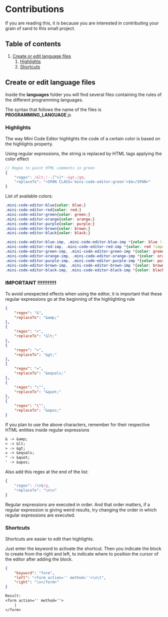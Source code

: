 # Contributions

If you are reading this, it is because you are interested in contributing your grain of sand to this small project.

## Table of contents
1.  [Create or edit language files](#create-or-edit-language-files)
    1. [Highlights](#highlights)
    1. [Shortcuts](#shortcuts)

## Create or edit language files

Inside the **languages** folder you will find several files containing the rules of the different programming languages.


The syntax that follows the name of the files is **PROGRAMMING_LANGUAGE**.js

### Highlights
The way Mini Code Editor highlights the code of a certain color is based on the highlights property.

Using regular expressions, the string is replaced by HTML tags applying the color effect

```js
// Regex to paint HTML comments in green
{
    "regex": /&lt;!--[^>]*--&gt;/gm,
    "replaceTo": "<SPAN CLASS='mini-code-editor-green'>$&</SPAN>"
}
```

List of available colors:
```css
.mini-code-editor-blue{color: blue;}
.mini-code-editor-red{color: red;}
.mini-code-editor-green{color: green;}
.mini-code-editor-orange{color: orange;}
.mini-code-editor-purple{color: purple;}
.mini-code-editor-brown{color: brown;}
.mini-code-editor-black{color: black;}

.mini-code-editor-blue-imp, .mini-code-editor-blue-imp *{color: blue !important;}
.mini-code-editor-red-imp, .mini-code-editor-red-imp *{color: red !important;}
.mini-code-editor-green-imp, .mini-code-editor-green-imp *{color: green !important;}
.mini-code-editor-orange-imp, .mini-code-editor-orange-imp *{color: orange !important;}
.mini-code-editor-purple-imp, .mini-code-editor-purple-imp *{color: purple !important;}
.mini-code-editor-brown-imp, .mini-code-editor-brown-imp *{color: brown !important;}
.mini-code-editor-black-imp, .mini-code-editor-black-imp *{color: black !important;}
```

### IMPORTANT !!!!!!!!!!!

To avoid unexpected effects when using the editor, it is important that these regular expressions go at the beginning of the highlighting rule

```json
{
    "regex": "&",
    "replaceTo": "&amp;"
},
{
    "regex": "<",
    "replaceTo": "&lt;"
},
{
    "regex": ">",
    "replaceTo": "&gt;"
},
{
    "regex": "=",
    "replaceTo": "&equals;"
},
{
    "regex": "\"",
    "replaceTo": "&quot;"
},
{
    "regex": "\'",
    "replaceTo": "&apos;"
}
```

If you plan to use the above characters, remember for their respective HTML entities inside regular expressions

```txt
& -> &amp;
< -> &lt;
> -> &gt;
= -> &equals;
" -> &quot;
' -> &apos;
```

Also add this regex at the end of the list:
```js
{
    "regex": /\n$/g,
    "replaceTo": "\n\n"
}
```

Regular expressions are executed in order. And that order matters, if a regular expression is giving weird results, try changing the order in which regular expressions are executed.

### Shortcuts

Shortcuts are easier to edit than highlights.

Just enter the keyword to activate the shortcut. Then you indicate the block to create from the right and left, to indicate where to position the cursor of the editor after adding the block.

```json
{
    "keyword": "form",
    "left": "<form action='' method=''>\n\t",
    "right": "\n</form>"
}
```

```txt
Result:
<form action='' method=''>
    |
</form>
```
